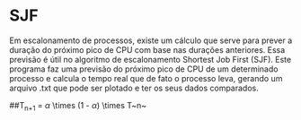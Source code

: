 # SJF
Em escalonamento de processos, existe um cálculo que serve para prever a duração do próximo pico de CPU com base nas durações anteriores. Essa previsão é útil no algoritmo de escalonamento Shortest Job First (SJF). Este programa faz uma previsão do próximo pico de CPU de um determinado processo e calcula o tempo real que de fato o processo leva, gerando um arquivo .txt que pode ser plotado e ter os seus dados comparados.

##T<sub>n+1</sub> = $\alpha$ \times (1 - $\alpha$) \times T~n~
